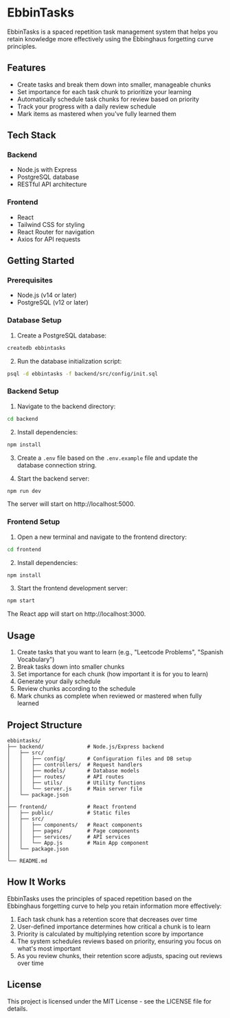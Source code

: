 # EbbinTasks

EbbinTasks is a spaced repetition task management system that helps you retain knowledge more effectively using the Ebbinghaus forgetting curve principles.

## Features

- Create tasks and break them down into smaller, manageable chunks
- Set importance for each task chunk to prioritize your learning
- Automatically schedule task chunks for review based on priority
- Track your progress with a daily review schedule
- Mark items as mastered when you've fully learned them

## Tech Stack

### Backend
- Node.js with Express
- PostgreSQL database
- RESTful API architecture

### Frontend
- React
- Tailwind CSS for styling
- React Router for navigation
- Axios for API requests

## Getting Started

### Prerequisites

- Node.js (v14 or later)
- PostgreSQL (v12 or later)

### Database Setup

1. Create a PostgreSQL database:

```bash
createdb ebbintasks
```

2. Run the database initialization script:

```bash
psql -d ebbintasks -f backend/src/config/init.sql
```

### Backend Setup

1. Navigate to the backend directory:

```bash
cd backend
```

2. Install dependencies:

```bash
npm install
```

3. Create a `.env` file based on the `.env.example` file and update the database connection string.

4. Start the backend server:

```bash
npm run dev
```

The server will start on http://localhost:5000.

### Frontend Setup

1. Open a new terminal and navigate to the frontend directory:

```bash
cd frontend
```

2. Install dependencies:

```bash
npm install
```

3. Start the frontend development server:

```bash
npm start
```

The React app will start on http://localhost:3000.

## Usage

1. Create tasks that you want to learn (e.g., "Leetcode Problems", "Spanish Vocabulary")
2. Break tasks down into smaller chunks
3. Set importance for each chunk (how important it is for you to learn)
4. Generate your daily schedule
5. Review chunks according to the schedule
6. Mark chunks as complete when reviewed or mastered when fully learned

## Project Structure

```
ebbintasks/
├── backend/              # Node.js/Express backend
│   ├── src/
│   │   ├── config/       # Configuration files and DB setup
│   │   ├── controllers/  # Request handlers
│   │   ├── models/       # Database models
│   │   ├── routes/       # API routes
│   │   ├── utils/        # Utility functions
│   │   └── server.js     # Main server file
│   └── package.json
│
├── frontend/             # React frontend
│   ├── public/           # Static files
│   ├── src/
│   │   ├── components/   # React components
│   │   ├── pages/        # Page components
│   │   ├── services/     # API services
│   │   └── App.js        # Main App component
│   └── package.json
│
└── README.md
```

## How It Works

EbbinTasks uses the principles of spaced repetition based on the Ebbinghaus forgetting curve to help you retain information more effectively:

1. Each task chunk has a retention score that decreases over time
2. User-defined importance determines how critical a chunk is to learn
3. Priority is calculated by multiplying retention score by importance
4. The system schedules reviews based on priority, ensuring you focus on what's most important
5. As you review chunks, their retention score adjusts, spacing out reviews over time

## License

This project is licensed under the MIT License - see the LICENSE file for details.

